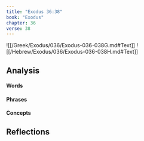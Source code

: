 ```yaml
---
title: "Exodus 36:38"
book: "Exodus"
chapter: 36
verse: 38
---
```

![[/Greek/Exodus/036/Exodus-036-038G.md#Text]]
![[/Hebrew/Exodus/036/Exodus-036-038H.md#Text]]

## Analysis

#### Words

#### Phrases

#### Concepts

## Reflections
